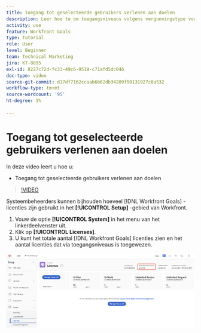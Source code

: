 ```yaml
---
title: Toegang tot geselecteerde gebruikers verlenen aan doelen
description: Leer hoe te om toegangsniveaus volgens vergunningstype voor uw gebruikers in  [!DNL Workfront Goals] uit te geven.
activity: use
feature: Workfront Goals
type: Tutorial
role: User
level: Beginner
team: Technical Marketing
jira: KT-8895
exl-id: 8227c72d-fc33-49c6-9519-c71afd5dc046
doc-type: video
source-git-commit: d17df7162ccaab6b62db34209f50131927c0a532
workflow-type: tm+mt
source-wordcount: '95'
ht-degree: 1%

---
```


# Toegang tot geselecteerde gebruikers verlenen aan doelen

In deze video leert u hoe u:

* Toegang tot geselecteerde gebruikers verlenen aan doelen

>[!VIDEO](https://video.tv.adobe.com/v/335189/?quality=12&learn=on&enablevpops)

Systeembeheerders kunnen bijhouden hoeveel [!DNL Workfront Goals] -licenties zijn gebruikt in het **[!UICONTROL Setup]** -gebied van Workfront.

1. Vouw de optie **[!UICONTROL System]** in het menu van het linkerdeelvenster uit.
1. Klik op **[!UICONTROL Licenses]**.
1. U kunt het totale aantal [!DNL Workfront Goals] licenties zien en het aantal licenties dat via toegangsniveaus is toegewezen.

![ Een schermafbeelding van het aantal [!DNL Workfront Goals] -licenties in het gedeelte Instellingen van [!DNL Workfront]](assets/02-workfront-goals-licenses.png)
